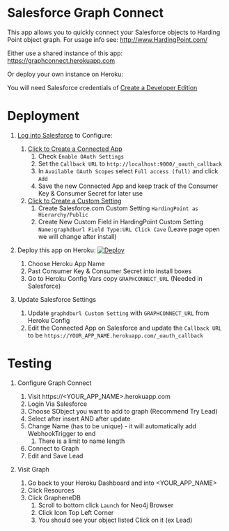 # Salesforce Graph Connect

This app allows you to quickly connect your Salesforce objects to Harding Point object graph.  For usage info see: http://www.HardingPoint.com/

Either use a shared instance of this app: https://graphconnect.herokuapp.com

Or deploy your own instance on Heroku:

You will need Salesforce credentials of [Create a Developer Edition](https://developer.salesforce.com/signup)

# Deployment
1. [Log into Salesforce](https://login.salesforce.com/) to Configure:

    1. [Click to Create a Connected App](https://login.salesforce.com/app/mgmt/forceconnectedapps/forceAppEdit.apexp)
        1. Check `Enable OAuth Settings`
        1. Set the `Callback URL` to `http://localhost:9000/_oauth_callback`
        1. In `Available OAuth Scopes` select `Full access (full)` and click `Add`
        1. Save the new Connected App and keep track of the Consumer Key & Consumer Secret for later use
    1. [Click to Create a Custom Setting](https://login.salesforce.com/setup/ui/listCustomSettings.apexp)
        1. Create Salesforce.com Custom Setting `HardingPoint as Hierarchy/Public`
        1. Create New Custom Field in HardingPoint Custom Setting `Name:graphdburl Field Type:URL Click Cave` (Leave page open we will change after install)

1. Deploy this app on Heroku: [![Deploy](https://www.herokucdn.com/deploy/button.svg)](https://heroku.com/deploy)

    1. Choose Heroku App Name
    1. Past Consumer Key & Consumer Secret into install boxes
    1. Go to Heroku Config Vars copy `GRAPHCONNECT_URL`  (Needed in Salesforce)
    
1. Update Salesforce Settings

    1. Update `graphdburl Custom Setting` with `GRAPHCONNECT_URL` from Heroku Config
    1. Edit the Connected App on Salesforce and update the `Callback URL` to be `https://YOUR_APP_NAME.herokuapp.com/_oauth_callback`

# Testing

1. Configure Graph Connect 

    1. Visit https://<YOUR_APP_NAME>.herokuapp.com
    1. Login Via Salesforce
    1. Choose SObject you want to add to graph (Recommend Try Lead)
    1. Select after insert AND after update
    1. Change Name (has to be unique) - it will automatically add WebhookTrigger to end
        1. There is a limit to name length
    1. Connect to Graph
    1. Edit and Save Lead
    
1. Visit Graph
    
    1. Go back to your Heroku Dashboard and into <YOUR_APP_NAME>
    1. Click Resources
    1. Click GrapheneDB
        1. Scroll to bottom click `Launch` for Neo4j Browser
        1. Click Icon Top Left Corner
        1. You should see your object listed Click on it (ex Lead)